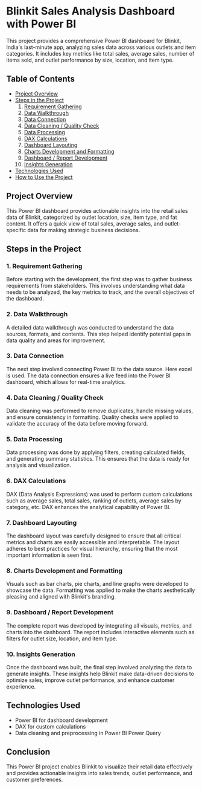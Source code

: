 # Blinkit Sales Analysis Dashboard with Power BI

This project provides a comprehensive Power BI dashboard for Blinkit, India's last-minute app, analyzing sales data across various outlets and item categories. It includes key metrics like total sales, average sales, number of items sold, and outlet performance by size, location, and item type.

## Table of Contents

- [Project Overview](#project-overview)
- [Steps in the Project](#steps-in-the-project)
  1. [Requirement Gathering](#requirement-gathering)
  2. [Data Walkthrough](#data-walkthrough)
  3. [Data Connection](#data-connection)
  4. [Data Cleaning / Quality Check](#data-cleaning--quality-check)
  5. [Data Processing](#data-processing)
  6. [DAX Calculations](#dax-calculations)
  7. [Dashboard Layouting](#dashboard-layouting)
  8. [Charts Development and Formatting](#charts-development-and-formatting)
  9. [Dashboard / Report Development](#dashboard--report-development)
  10. [Insights Generation](#insights-generation)
- [Technologies Used](#technologies-used)
- [How to Use the Project](#how-to-use-the-project)

## Project Overview

This Power BI dashboard provides actionable insights into the retail sales data of Blinkit, categorized by outlet location, size, item type, and fat content. It offers a quick view of total sales, average sales, and outlet-specific data for making strategic business decisions.

## Steps in the Project

### 1. Requirement Gathering

Before starting with the development, the first step was to gather business requirements from stakeholders. This involves understanding what data needs to be analyzed, the key metrics to track, and the overall objectives of the dashboard.

### 2. Data Walkthrough

A detailed data walkthrough was conducted to understand the data sources, formats, and contents. This step helped identify potential gaps in data quality and areas for improvement.

### 3. Data Connection

The next step involved connecting Power BI to the data source. Here excel is used. The data connection ensures a live feed into the Power BI dashboard, which allows for real-time analytics.

### 4. Data Cleaning / Quality Check

Data cleaning was performed to remove duplicates, handle missing values, and ensure consistency in formatting. Quality checks were applied to validate the accuracy of the data before moving forward.

### 5. Data Processing

Data processing was done by applying filters, creating calculated fields, and generating summary statistics. This ensures that the data is ready for analysis and visualization.

### 6. DAX Calculations

DAX (Data Analysis Expressions) was used to perform custom calculations such as average sales, total sales, ranking of outlets, average sales by category, etc. DAX enhances the analytical capability of Power BI.

### 7. Dashboard Layouting

The dashboard layout was carefully designed to ensure that all critical metrics and charts are easily accessible and interpretable. The layout adheres to best practices for visual hierarchy, ensuring that the most important information is seen first.

### 8. Charts Development and Formatting

Visuals such as bar charts, pie charts, and line graphs were developed to showcase the data. Formatting was applied to make the charts aesthetically pleasing and aligned with Blinkit's branding.

### 9. Dashboard / Report Development

The complete report was developed by integrating all visuals, metrics, and charts into the dashboard. The report includes interactive elements such as filters for outlet size, location, and item type.

### 10. Insights Generation

Once the dashboard was built, the final step involved analyzing the data to generate insights. These insights help Blinkit make data-driven decisions to optimize sales, improve outlet performance, and enhance customer experience.

## Technologies Used

- Power BI for dashboard development
- DAX for custom calculations
- Data cleaning and preprocessing in Power BI Power Query


## Conclusion

This Power BI project enables Blinkit to visualize their retail data effectively and provides actionable insights into sales trends, outlet performance, and customer preferences.
